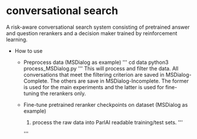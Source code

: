 # conversational search
A risk-aware conversational search system consisting of pretrained answer and question rerankers and a decision maker trained by reinforcement learning.


* How to use
  * Preprocess data (MSDialog as example)
    '''
    cd data
    python3 process_MSDialog.py
    '''
    This will process and filter the data. All conversations that meet the filtering criterion are saved in MSDialog-Complete. The others are save in MSDialog-Incomplete. The former is used for the main experiments and the latter is used for fine-tuning the rerankers only.
  * Fine-tune pretrained reranker checkpoints on dataset (MSDialog as example)
    1. process the raw data into ParlAI readable training/test sets.
    '''
    
    '''
